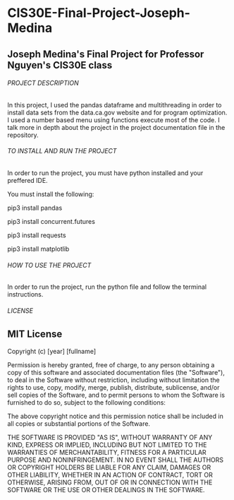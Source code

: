 # CIS30E-Final-Project-Joseph-Medina

## Joseph Medina's Final Project for Professor Nguyen's CIS30E class

###### PROJECT DESCRIPTION
In this project, I used the pandas dataframe and multithreading in order to install data sets from the data.ca.gov website and for program optimization. I used a number based menu using functions execute most of the code. I talk more in depth about the project in the project documentation file in the repository.

###### TO INSTALL AND RUN THE PROJECT
In order to run the project, you must have python installed and your preffered IDE. 

You must install the following:

pip3 install pandas

pip3 install concurrent.futures

pip3 install requests

pip3 install matplotlib

###### HOW TO USE THE PROJECT
In order to run the project, run the python file and follow the terminal instructions.

###### LICENSE

## MIT License

Copyright (c) [year] [fullname]

Permission is hereby granted, free of charge, to any person obtaining a copy
of this software and associated documentation files (the "Software"), to deal
in the Software without restriction, including without limitation the rights
to use, copy, modify, merge, publish, distribute, sublicense, and/or sell
copies of the Software, and to permit persons to whom the Software is
furnished to do so, subject to the following conditions:

The above copyright notice and this permission notice shall be included in all
copies or substantial portions of the Software.

THE SOFTWARE IS PROVIDED "AS IS", WITHOUT WARRANTY OF ANY KIND, EXPRESS OR
IMPLIED, INCLUDING BUT NOT LIMITED TO THE WARRANTIES OF MERCHANTABILITY,
FITNESS FOR A PARTICULAR PURPOSE AND NONINFRINGEMENT. IN NO EVENT SHALL THE
AUTHORS OR COPYRIGHT HOLDERS BE LIABLE FOR ANY CLAIM, DAMAGES OR OTHER
LIABILITY, WHETHER IN AN ACTION OF CONTRACT, TORT OR OTHERWISE, ARISING FROM,
OUT OF OR IN CONNECTION WITH THE SOFTWARE OR THE USE OR OTHER DEALINGS IN THE
SOFTWARE.
